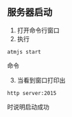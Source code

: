 ## 服务器启动

1. 打开命令行窗口
2. 执行 

```
atmjs start

```
 命令

3. 当看到窗口打印出 

```
http server:2015
```
时说明启动成功

